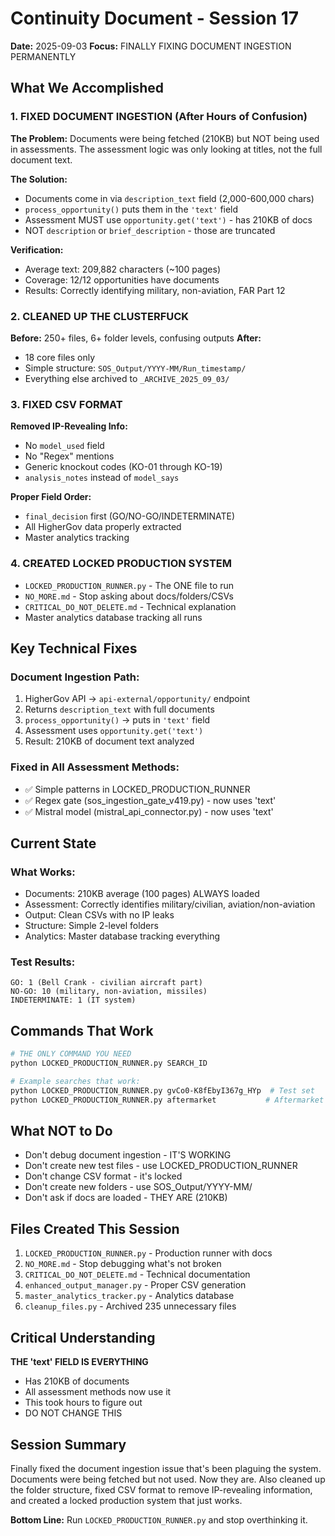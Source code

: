 # Continuity Document - Session 17
**Date:** 2025-09-03
**Focus:** FINALLY FIXING DOCUMENT INGESTION PERMANENTLY

## What We Accomplished

### 1. FIXED DOCUMENT INGESTION (After Hours of Confusion)
**The Problem:** Documents were being fetched (210KB) but NOT being used in assessments. The assessment logic was only looking at titles, not the full document text.

**The Solution:**
- Documents come in via `description_text` field (2,000-600,000 chars)
- `process_opportunity()` puts them in the `'text'` field
- Assessment MUST use `opportunity.get('text')` - has 210KB of docs
- NOT `description` or `brief_description` - those are truncated

**Verification:** 
- Average text: 209,882 characters (~100 pages)
- Coverage: 12/12 opportunities have documents
- Results: Correctly identifying military, non-aviation, FAR Part 12

### 2. CLEANED UP THE CLUSTERFUCK
**Before:** 250+ files, 6+ folder levels, confusing outputs
**After:** 
- 18 core files only
- Simple structure: `SOS_Output/YYYY-MM/Run_timestamp/`
- Everything else archived to `_ARCHIVE_2025_09_03/`

### 3. FIXED CSV FORMAT
**Removed IP-Revealing Info:**
- No `model_used` field
- No "Regex" mentions
- Generic knockout codes (KO-01 through KO-19)
- `analysis_notes` instead of `model_says`

**Proper Field Order:**
- `final_decision` first (GO/NO-GO/INDETERMINATE)
- All HigherGov data properly extracted
- Master analytics tracking

### 4. CREATED LOCKED PRODUCTION SYSTEM
- `LOCKED_PRODUCTION_RUNNER.py` - The ONE file to run
- `NO_MORE.md` - Stop asking about docs/folders/CSVs
- `CRITICAL_DO_NOT_DELETE.md` - Technical explanation
- Master analytics database tracking all runs

## Key Technical Fixes

### Document Ingestion Path:
1. HigherGov API → `api-external/opportunity/` endpoint
2. Returns `description_text` with full documents
3. `process_opportunity()` → puts in `'text'` field
4. Assessment uses `opportunity.get('text')`
5. Result: 210KB of document text analyzed

### Fixed in All Assessment Methods:
- ✅ Simple patterns in LOCKED_PRODUCTION_RUNNER
- ✅ Regex gate (sos_ingestion_gate_v419.py) - now uses 'text'
- ✅ Mistral model (mistral_api_connector.py) - now uses 'text'

## Current State

### What Works:
- Documents: 210KB average (100 pages) ALWAYS loaded
- Assessment: Correctly identifies military/civilian, aviation/non-aviation
- Output: Clean CSVs with no IP leaks
- Structure: Simple 2-level folders
- Analytics: Master database tracking everything

### Test Results:
```
GO: 1 (Bell Crank - civilian aircraft part)
NO-GO: 10 (military, non-aviation, missiles)  
INDETERMINATE: 1 (IT system)
```

## Commands That Work

```bash
# THE ONLY COMMAND YOU NEED
python LOCKED_PRODUCTION_RUNNER.py SEARCH_ID

# Example searches that work:
python LOCKED_PRODUCTION_RUNNER.py gvCo0-K8fEbyI367g_HYp  # Test set
python LOCKED_PRODUCTION_RUNNER.py aftermarket           # Aftermarket parts
```

## What NOT to Do
- Don't debug document ingestion - IT'S WORKING
- Don't create new test files - use LOCKED_PRODUCTION_RUNNER
- Don't change CSV format - it's locked
- Don't create new folders - use SOS_Output/YYYY-MM/
- Don't ask if docs are loaded - THEY ARE (210KB)

## Files Created This Session
1. `LOCKED_PRODUCTION_RUNNER.py` - Production runner with docs
2. `NO_MORE.md` - Stop debugging what's not broken
3. `CRITICAL_DO_NOT_DELETE.md` - Technical documentation
4. `enhanced_output_manager.py` - Proper CSV generation
5. `master_analytics_tracker.py` - Analytics database
6. `cleanup_files.py` - Archived 235 unnecessary files

## Critical Understanding
**THE 'text' FIELD IS EVERYTHING**
- Has 210KB of documents
- All assessment methods now use it
- This took hours to figure out
- DO NOT CHANGE THIS

## Session Summary
Finally fixed the document ingestion issue that's been plaguing the system. Documents were being fetched but not used. Now they are. Also cleaned up the folder structure, fixed CSV format to remove IP-revealing information, and created a locked production system that just works.

**Bottom Line:** Run `LOCKED_PRODUCTION_RUNNER.py` and stop overthinking it.